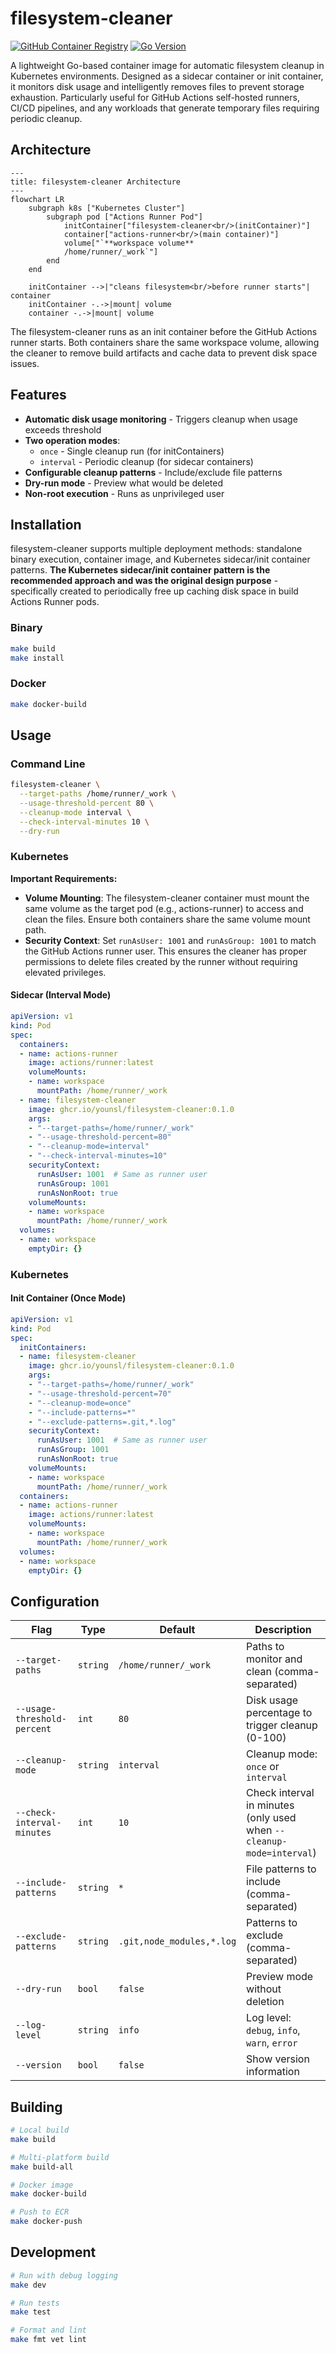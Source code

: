 # filesystem-cleaner

[![GitHub Container Registry](https://img.shields.io/badge/ghcr.io-younsl%2Ffilesystem--cleaner-000000?style=flat-square&logo=github&logoColor=white)](https://github.com/younsl/box/pkgs/container/filesystem-cleaner)
[![Go Version](https://img.shields.io/badge/go-1.25-000000?style=flat-square&logo=go&logoColor=white)](./go.mod)

A lightweight Go-based container image for automatic filesystem cleanup in Kubernetes environments. Designed as a sidecar container or init container, it monitors disk usage and intelligently removes files to prevent storage exhaustion. Particularly useful for GitHub Actions self-hosted runners, CI/CD pipelines, and any workloads that generate temporary files requiring periodic cleanup.

## Architecture

```mermaid
---
title: filesystem-cleaner Architecture
---
flowchart LR
    subgraph k8s ["Kubernetes Cluster"]
        subgraph pod ["Actions Runner Pod"]
            initContainer["filesystem-cleaner<br/>(initContainer)"]
            container["actions-runner<br/>(main container)"]
            volume["`**workspace volume**
            /home/runner/_work`"]
        end
    end
    
    initContainer -->|"cleans filesystem<br/>before runner starts"| container
    initContainer -.->|mount| volume
    container -.->|mount| volume
```

The filesystem-cleaner runs as an init container before the GitHub Actions runner starts. Both containers share the same workspace volume, allowing the cleaner to remove build artifacts and cache data to prevent disk space issues.

## Features

- **Automatic disk usage monitoring** - Triggers cleanup when usage exceeds threshold
- **Two operation modes**:
  - `once` - Single cleanup run (for initContainers)
  - `interval` - Periodic cleanup (for sidecar containers)
- **Configurable cleanup patterns** - Include/exclude file patterns
- **Dry-run mode** - Preview what would be deleted
- **Non-root execution** - Runs as unprivileged user

## Installation

filesystem-cleaner supports multiple deployment methods: standalone binary execution, container image, and Kubernetes sidecar/init container patterns. **The Kubernetes sidecar/init container pattern is the recommended approach and was the original design purpose** - specifically created to periodically free up caching disk space in build Actions Runner pods.

### Binary

```bash
make build
make install
```

### Docker

```bash
make docker-build
```

## Usage

### Command Line

```bash
filesystem-cleaner \
  --target-paths /home/runner/_work \
  --usage-threshold-percent 80 \
  --cleanup-mode interval \
  --check-interval-minutes 10 \
  --dry-run
```

### Kubernetes

**Important Requirements:**

- **Volume Mounting**: The filesystem-cleaner container must mount the same volume as the target pod (e.g., actions-runner) to access and clean the files. Ensure both containers share the same volume mount path.
- **Security Context**: Set `runAsUser: 1001` and `runAsGroup: 1001` to match the GitHub Actions runner user. This ensures the cleaner has proper permissions to delete files created by the runner without requiring elevated privileges.

#### Sidecar (Interval Mode)

```yaml
apiVersion: v1
kind: Pod
spec:
  containers:
  - name: actions-runner
    image: actions/runner:latest
    volumeMounts:
    - name: workspace
      mountPath: /home/runner/_work
  - name: filesystem-cleaner
    image: ghcr.io/younsl/filesystem-cleaner:0.1.0
    args:
    - "--target-paths=/home/runner/_work"
    - "--usage-threshold-percent=80"
    - "--cleanup-mode=interval"
    - "--check-interval-minutes=10"
    securityContext:
      runAsUser: 1001  # Same as runner user
      runAsGroup: 1001
      runAsNonRoot: true
    volumeMounts:
    - name: workspace
      mountPath: /home/runner/_work
  volumes:
  - name: workspace
    emptyDir: {}
```

### Kubernetes

#### Init Container (Once Mode)

```yaml
apiVersion: v1
kind: Pod
spec:
  initContainers:
  - name: filesystem-cleaner
    image: ghcr.io/younsl/filesystem-cleaner:0.1.0
    args:
    - "--target-paths=/home/runner/_work"
    - "--usage-threshold-percent=70"
    - "--cleanup-mode=once"
    - "--include-patterns=*"
    - "--exclude-patterns=.git,*.log"
    securityContext:
      runAsUser: 1001  # Same as runner user
      runAsGroup: 1001
      runAsNonRoot: true
    volumeMounts:
    - name: workspace
      mountPath: /home/runner/_work
  containers:
  - name: actions-runner
    image: actions/runner:latest
    volumeMounts:
    - name: workspace
      mountPath: /home/runner/_work
  volumes:
  - name: workspace
    emptyDir: {}
```

## Configuration

| Flag | Type | Default | Description |
|------|------|---------|-------------|
| `--target-paths` | `string` | `/home/runner/_work` | Paths to monitor and clean (comma-separated) |
| `--usage-threshold-percent` | `int` | `80` | Disk usage percentage to trigger cleanup (0-100) |
| `--cleanup-mode` | `string` | `interval` | Cleanup mode: `once` or `interval` |
| `--check-interval-minutes` | `int` | `10` | Check interval in minutes (only used when `--cleanup-mode=interval`) |
| `--include-patterns` | `string` | `*` | File patterns to include (comma-separated) |
| `--exclude-patterns` | `string` | `.git,node_modules,*.log` | Patterns to exclude (comma-separated) |
| `--dry-run` | `bool` | `false` | Preview mode without deletion |
| `--log-level` | `string` | `info` | Log level: `debug`, `info`, `warn`, `error` |
| `--version` | `bool` | `false` | Show version information |

## Building

```bash
# Local build
make build

# Multi-platform build
make build-all

# Docker image
make docker-build

# Push to ECR
make docker-push
```

## Development

```bash
# Run with debug logging
make dev

# Run tests
make test

# Format and lint
make fmt vet lint
```

